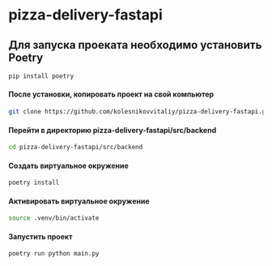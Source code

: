 # pizza-delivery-fastapi

## Для запуска проеката необходимо установить Poetry
```bash
pip install poetry
```

#### После установки, копировать проект на свой компьютер
```bash
git clone https://github.com/kolesnikovvitaliy/pizza-delivery-fastapi.git
```
#### Перейти в директорию pizza-delivery-fastapi/src/backend
```bash
cd pizza-delivery-fastapi/src/backend
```
#### Создать виртуальное окружение 
```bash
poetry install
```
#### Активировать виртуальное окружение
```bash
source .venv/bin/activate
```
#### Запустить проект
```bash
poetry run python main.py
```
